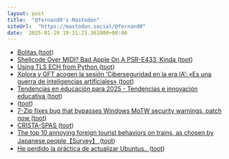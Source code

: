 ```yaml
---
layout: post
title:  "@fernand0's Mastodon"
siteUrl:  "https://mastodon.social/@fernand0"
date:  2025-01-29 19:31:23.361000+00:00
---
```

*  [Bolitas ](https://avecesunafoto.wordpress.com/2025/01/29/bolitas-3) ([toot](https://mastodon.social/@fernand0/113913304407008499))
*  [Shellcode Over MIDI? Bad Apple On A PSR-E433, Kinda ](https://hackaday.com/2025/01/23/shellcode-over-midi-bad-apple-on-a-psr-e433-kinda) ([toot](https://mastodon.social/@fernand0/113912971618157277))
*  [Using TLS ECH from Python ](https://guardianproject.info/2025/01/10/using-tls-ech-from-python) ([toot](https://mastodon.social/@fernand0/113912793445108916))
*  [Xplora y GFT acogen la sesión ‘Ciberseguridad en la era IA’: «Es una guerra de inteligencias artificiales» ](https://araintel.com/xplora-gft-ciberseguridad-ia-retos) ([toot](https://mastodon.social/@fernand0/113912588399176642))
*  [Tendencias en educación para 2025 - Tendencias e innovación educativa   ](https://blogs.uoc.edu/elearning-innovation-center/es/tendencias-en-educacion-para-2025/) ([toot](https://mastodon.social/@fernand0/113912365948739170))
*  [ ](https://masto.es/@macosas) ([toot](https://mastodon.social/@fernand0/113912248968945946))
*  [7-Zip fixes bug that bypasses Windows MoTW security warnings, patch now ](https://www.bleepingcomputer.com/news/security/7-zip-fixes-bug-that-bypasses-the-windows-motw-security-mechanism-patch-now) ([toot](https://mastodon.social/@fernand0/113911644476523774))
*  [CRISTA-SPAS ](https://www.flickr.com/photos/fernand0/54286615194) ([toot](https://mastodon.social/@fernand0/113911584144881780))
*  [The top 10 annoying foreign tourist behaviors on trains, as chosen by Japanese people【Survey】 ](https://soranews24.com/2024/12/30/the-top-10-annoying-foreign-tourist-behaviors-on-trains-as-chosen-by-japanese-people%E3%80%90survey%E3%80%91) ([toot](https://mastodon.social/@fernand0/113911450931315621))
*  [He perdido la práctica de actualizar Ubuntus.. ](https://mastodon.social/@fernand0/113911323552455601) ([toot](https://mastodon.social/@fernand0/113911323552455601))
